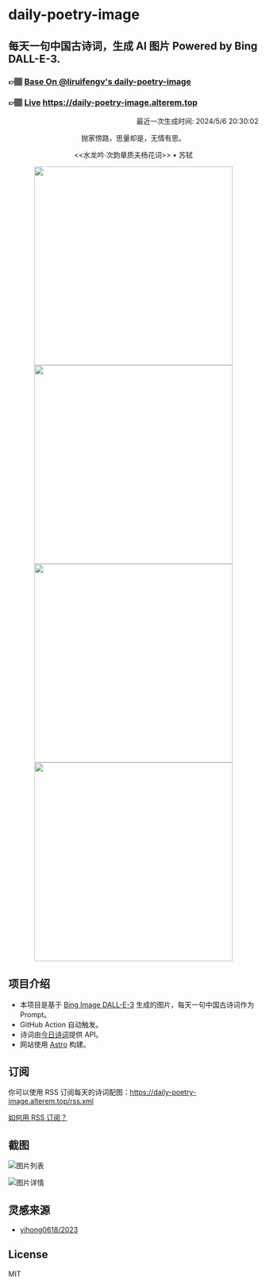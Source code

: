 
# daily-poetry-image

## 每天一句中国古诗词，生成 AI 图片 Powered by Bing DALL-E-3.

### 👉🏽 [Base On @liruifengv's daily-poetry-image](https://github.com/liruifengv/daily-poetry-image)

### 👉🏽 [Live](https://daily-poetry-image.alterem.top/) https://daily-poetry-image.alterem.top

<p align="right">
  最近一次生成时间: 2024/5/6 20:30:02
</p>
<p align="center">
抛家傍路，思量却是，无情有思。
</p>
<p align="center">
<<水龙吟·次韵章质夫杨花词>> • 苏轼
</p>
<p align="center">
<img src="https://tse2.mm.bing.net/th/id/OIG1.hDugRny7K2Zp20TuZ8Sj" height="400" width="400" />
<img src="https://tse4.mm.bing.net/th/id/OIG1.R8n.fSjTiPnLCKJwkVj1" height="400" width="400" />
<img src="https://tse2.mm.bing.net/th/id/OIG1.58ktJTyGns9ZJyhEDfS." height="400" width="400" />
<img src="https://tse1.mm.bing.net/th/id/OIG1.au8kp..XpPQ90zMPynoJ" height="400" width="400" />
</p>

## 项目介绍

-   本项目是基于 [Bing Image DALL-E-3](https://www.bing.com/images/create) 生成的图片，每天一句中国古诗词作为 Prompt。
-   GitHub Action 自动触发。
-   诗词由[今日诗词](https://www.jinrishici.com/)提供 API。
-   网站使用 [Astro](https://astro.build) 构建。

## 订阅

你可以使用 RSS 订阅每天的诗词配图：https://daily-poetry-image.alterem.top/rss.xml

[如何用 RSS 订阅？](https://zhuanlan.zhihu.com/p/55026716)

## 截图

![图片列表](./screenshots/Snipaste_2023-12-28_21-00-26.png)

![图片详情](./screenshots/Snipaste_2023-12-28_21-00-53.png)

## 灵感来源

-   [yihong0618/2023](https://github.com/yihong0618/2023)

## License

MIT
